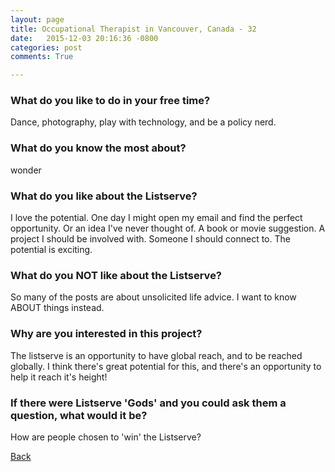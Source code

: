 ```yaml
---
layout: page
title: Occupational Therapist in Vancouver, Canada - 32
date:   2015-12-03 20:16:36 -0800
categories: post
comments: True

---
```


### What do you like to do in your free time?
<p>Dance, photography, play with technology, and be a policy nerd. </p>

### What do you know the most about?
<p>wonder</p>

### What do you like about the Listserve?
<p>I love the potential. One day I might open my email and find the perfect opportunity. Or an idea I've never thought of. A book or movie suggestion. A project I should be involved with. Someone I should connect to. The potential is exciting. </p>

### What do you NOT like about the Listserve?
<p>So many of the posts are about unsolicited life advice. I want to know ABOUT things instead.</p>

### Why are you interested in this project?
<p>The listserve is an opportunity to have global reach, and to be reached globally. I think there's great potential for this, and there's an opportunity to help it reach it's height!</p>

### If there were Listserve 'Gods' and you could ask them a question, what would it be?
<p>How are people chosen to 'win' the Listserve?</p>

[Back][1]

[1]: /responders/all